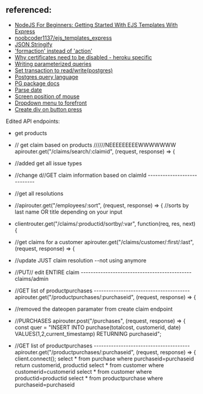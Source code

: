 ## referenced: 
- [NodeJS For Beginners: Getting Started With EJS Templates With Express](https://www.youtube.com/watch?v=VM-2xSaDxJc)
- [noobcoder1137/ejs_templates_express](https://github.com/noobcoder1137/ejs_templates_express)
- [JSON Stringify](https://stackoverflow.com/questions/47066222/can-i-render-json-parse-data-to-ejs)
- ['formaction' instead of 'action'](https://stackoverflow.com/questions/38512402/ejs-form-action-is-not-working-with-node-js)
- [Why certificates need to be disabled - heroku specific](https://stackoverflow.com/questions/45088006/nodejs-error-self-signed-certificate-in-certificate-chain/45088585)
- [Writing parameterized queries](https://node-postgres.com/features/queries)
- [Set transaction to read/write(postgres)](https://www.postgresql.org/docs/9.3/sql-set-transaction.html)
- [Postgres query language](https://www.postgresqltutorial.com/postgresql-insert/)
- [PG package docs](https://node-postgres.com/api/client)
- [Parse date](https://stackoverflow.com/questions/9363263/how-to-format-json-date)
- [Screen position of mouse](https://www.kirupa.com/html5/getting_mouse_click_position.htm)
- [Dropdown menu to forefront](https://stackoverflow.com/questions/16149701/bootstrap-dropdowns-menus-appearing-behind-other-elements-ie7)
- [Create div on button press](https://stackoverflow.com/questions/33154928/creating-div-on-button-click-with-javascript-not-working)


Edited API endpoints:
- get products
- // get claim based on products //////NEEEEEEEEEWWWWWWW
apirouter.get("/claims/search/:claimid", (request, response) => {
- //added get all issue types
- //change d//GET claim information based on claimId ----------------------------
- //get all resolutions 
- //apirouter.get("/employees/:sort", (request, response) => {  //sorts by last name OR title depending on your input
- clientrouter.get("/claims/:productid/sortby/:var", function(req, res, next) {
- //get claims for a customer  apirouter.get("/claims/customer/:first/:last", (request, response) => {
- //update JUST claim resolution --not using anymore
- //PUT// edit ENTIRE claim ---------------------------------------------claims/admin

- //GET list of productpurchases ---------------------------------------
apirouter.get("/productpurchases/:purchaseid", (request, response) => {


- //removed the dateopen paramater from create claim endpoint


- //PURCHASES
apirouter.post("/purchases", (request, response) => {
  const quer =
    "INSERT INTO purchase(totalcost, customerid, date) VALUES($1,$2,current_timestamp) RETURNING purchaseid";


- //GET list of productpurchases ---------------------------------------
apirouter.get("/productpurchases/:purchaseid", (request, response) => {
  client.connect();
  select * from purchase where purchaseid=purchaseid return customerid, productid
select * from customer where customerid=customerid 
select * from customer where productid=productid 
select * from productpurchase where purchaseid=purchaseid
